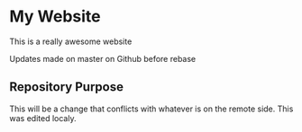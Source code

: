 # My Website

This is a really awesome website

Updates made on master on Github before rebase

## Repository Purpose

This will be a change that conflicts
with whatever is on the remote side.
This was edited localy.

